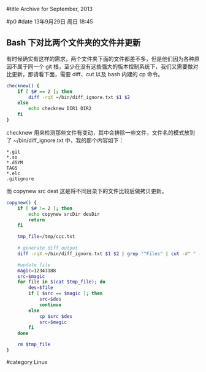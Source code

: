 #title Archive for September, 2013

#p0
#date 13年9月29日 周日 18:45

## Bash 下对比两个文件夹的文件并更新

有时候确实有这样的需求，两个文件夹下面的文件都差不多，但是他们因为各种原
因不属于同一个 git 根，至少在没有这些强大的版本控制系统下，我们又需要做对
比更新，那请看下面，需要 diff、cut 以及 bash 内建的 cp 命令。

```bash
checknew() {
	if [ $# == 2 ]; then
		diff -rqX ~/bin/diff_ignore.txt $1 $2
	else
		echo checknew DIR1 DIR2
	fi
}
```

checknew 用来检测那些文件有变动，其中会排除一些文件，文件名的模式放到了
~/bin/diff_ignore.txt 中，我的那个内容如下：

```source
*.git
*.so
*.dSYM
TAGS
*.elc
.gitignore
```

而 copynew src dest 这是将不同目录下的文件比较后做拷贝更新。

```bash
copynew() {
	if [ $# != 2 ]; then
		echo copynew srcDir desDir
		return
	fi

	tmp_file=/tmp/ccc.txt
	
	# generate diff output
	diff -rqX ~/bin/diff_ignore.txt $1 $2 | grep "^Files" | cut -d" " -f 2,4 > $tmp_file

	#update file
	magic=12343188
	src=$magic
	for file in $(cat $tmp_file); do
		des=$file
		if [ $src == $magic ]; then
			src=$des
            continue
		else
			cp $src $des
			src=$magic
		fi
	done

	rm $tmp_file
}
```

#category Linux

<!-- date: 2013-09-29T18:45:56+0800 -->



